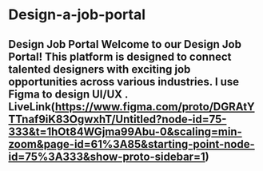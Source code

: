 # Design-a-job-portal

## Design Job Portal Welcome to our Design Job Portal! This platform is designed to connect talented designers with exciting job opportunities across various industries. I use Figma to design UI/UX . LiveLink(https://www.figma.com/proto/DGRAtYTTnaf9iK83OgwxhT/Untitled?node-id=75-333&t=1hOt84WGjma99Abu-0&scaling=min-zoom&page-id=61%3A85&starting-point-node-id=75%3A333&show-proto-sidebar=1)
